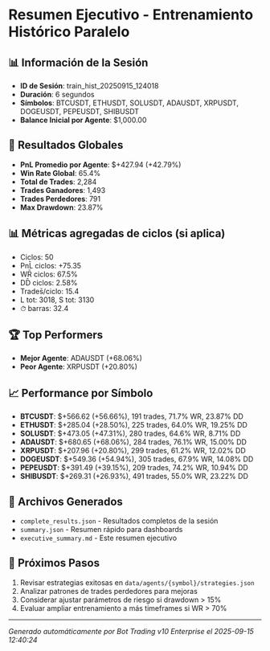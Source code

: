 # Resumen Ejecutivo - Entrenamiento Histórico Paralelo

## 📊 Información de la Sesión
- **ID de Sesión**: train_hist_20250915_124018
- **Duración**: 6 segundos
- **Símbolos**: BTCUSDT, ETHUSDT, SOLUSDT, ADAUSDT, XRPUSDT, DOGEUSDT, PEPEUSDT, SHIBUSDT
- **Balance Inicial por Agente**: $1,000.00

## 🎯 Resultados Globales
- **PnL Promedio por Agente**: $+427.94 (+42.79%)
- **Win Rate Global**: 65.4%
- **Total de Trades**: 2,284
- **Trades Ganadores**: 1,493
- **Trades Perdedores**: 791
- **Max Drawdown**: 23.87%

## 📊 Métricas agregadas de ciclos (si aplica)
- Ciclos: 50
- PnL̄ ciclos: +75.35
- WR̄ ciclos: 67.5%
- DD̄ ciclos: 2.58%
- Trades̄/ciclo: 15.4
- L tot: 3018, S tot: 3130
- ⏱̄ barras: 32.4


## 🏆 Top Performers
- **Mejor Agente**: ADAUSDT (+68.06%)
- **Peor Agente**: XRPUSDT (+20.80%)

## 📈 Performance por Símbolo
- **BTCUSDT**: $+566.62 (+56.66%), 191 trades, 71.7% WR, 23.87% DD
- **ETHUSDT**: $+285.04 (+28.50%), 225 trades, 64.0% WR, 19.25% DD
- **SOLUSDT**: $+473.05 (+47.31%), 280 trades, 64.6% WR, 8.71% DD
- **ADAUSDT**: $+680.65 (+68.06%), 284 trades, 76.1% WR, 15.00% DD
- **XRPUSDT**: $+207.96 (+20.80%), 299 trades, 61.2% WR, 12.02% DD
- **DOGEUSDT**: $+549.36 (+54.94%), 305 trades, 67.9% WR, 14.08% DD
- **PEPEUSDT**: $+391.49 (+39.15%), 209 trades, 74.2% WR, 10.94% DD
- **SHIBUSDT**: $+269.31 (+26.93%), 491 trades, 55.0% WR, 23.22% DD

## 📁 Archivos Generados
- `complete_results.json` - Resultados completos de la sesión
- `summary.json` - Resumen rápido para dashboards
- `executive_summary.md` - Este resumen ejecutivo

## 🎯 Próximos Pasos
1. Revisar estrategias exitosas en `data/agents/{symbol}/strategies.json`
2. Analizar patrones de trades perdedores para mejoras
3. Considerar ajustar parámetros de riesgo si drawdown > 15%
4. Evaluar ampliar entrenamiento a más timeframes si WR > 70%

---
*Generado automáticamente por Bot Trading v10 Enterprise el 2025-09-15 12:40:24*
